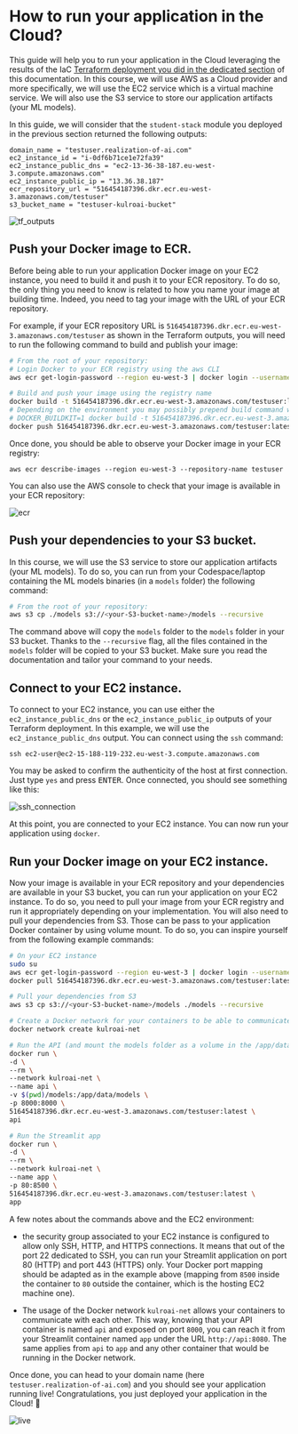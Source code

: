 # How to run your application in the Cloud?

This guide will help you to run your application in the Cloud leveraging the results of the IaC 
[Terraform deployment you did in the dedicated section](./terraform_get_started.md) of this documentation.
In this course, we will use AWS as a Cloud provider and more specifically, we will use the EC2 service
which is a virtual machine service. We will also use the S3 service to store our application artifacts 
(your ML models).

In this guide, we will consider that the `student-stack` module you deployed in the previous section
returned the following outputs:

```
domain_name = "testuser.realization-of-ai.com"
ec2_instance_id = "i-0df6b71ce1e72fa39"
ec2_instance_public_dns = "ec2-13-36-38-187.eu-west-3.compute.amazonaws.com"
ec2_instance_public_ip = "13.36.38.187"
ecr_repository_url = "516454187396.dkr.ecr.eu-west-3.amazonaws.com/testuser"
s3_bucket_name = "testuser-kulroai-bucket"
```

![tf_outputs](./img/tf_output.png)

## Push your Docker image to ECR.

Before being able to run your application Docker image on your EC2 instance, you need to build it and
push it to your ECR repository. To do so, the only thing you need to know is related to how you name
your image at building time. Indeed, you need to tag your image with the URL of your ECR repository.

For example, if your ECR repository URL is `516454187396.dkr.ecr.eu-west-3.amazonaws.com/testuser` as
shown in the Terraform outputs, you will need to run the following command to build and publish your image:

```bash
# From the root of your repository:
# Login Docker to your ECR registry using the aws CLI
aws ecr get-login-password --region eu-west-3 | docker login --username AWS --password-stdin 516454187396.dkr.ecr.eu-west-3.amazonaws.com

# Build and push your image using the registry name
docker build -t 516454187396.dkr.ecr.eu-west-3.amazonaws.com/testuser:latest .
# Depending on the environment you may possibly prepend build command with DOCKER_BUILDKIT=1 statement
# DOCKER_BUILDKIT=1 docker build -t 516454187396.dkr.ecr.eu-west-3.amazonaws.com/testuser:latest .
docker push 516454187396.dkr.ecr.eu-west-3.amazonaws.com/testuser:latest
```

Once done, you should be able to observe your Docker image in your ECR registry:
```
aws ecr describe-images --region eu-west-3 --repository-name testuser
```

You can also use the AWS console to check that your image is available in your ECR repository:

![ecr](./img/ecr.png)

## Push your dependencies to your S3 bucket.

In this course, we will use the S3 service to store our application artifacts (your ML models). To do 
so, you can run from your Codespace/laptop containing the ML models binaries (in a `models` folder) 
the following command:

```bash
# From the root of your repository:
aws s3 cp ./models s3://<your-S3-bucket-name>/models --recursive
```

The command above will copy the `models` folder to the `models` folder in your S3 bucket. Thanks to 
the `--recursive` flag, all the files contained in the `models` folder will be copied to your S3 bucket.
Make sure you read the documentation and tailor your command to your needs.

## Connect to your EC2 instance.

To connect to your EC2 instance, you can use either the `ec2_instance_public_dns` or the `ec2_instance_public_ip`
outputs of your Terraform deployment. In this example, we will use the `ec2_instance_public_dns` output.
You can connect using the `ssh` command:

```
ssh ec2-user@ec2-15-188-119-232.eu-west-3.compute.amazonaws.com
```

You may be asked to confirm the authenticity of the host at first connection. Just type `yes` and 
press <kbd>ENTER</kbd>. Once connected, you should see something like this:

![ssh_connection](./img/ssh_connection.png)

At this point, you are connected to your EC2 instance. You can now run your application using `docker`.

## Run your Docker image on your EC2 instance.

Now your image is available in your ECR repository and your dependencies are available in your S3 bucket,
you can run your application on your EC2 instance. To do so, you need to pull your image from your ECR
registry and run it appropriately depending on your implementation. You will also need to pull your 
dependencies from S3. Those can be pass to your application Docker container by using volume mount. 
To do so, you can inspire yourself from the following example commands:

```bash
# On your EC2 instance
sudo su
aws ecr get-login-password --region eu-west-3 | docker login --username AWS --password-stdin 516454187396.dkr.ecr.eu-west-3.amazonaws.com
docker pull 516454187396.dkr.ecr.eu-west-3.amazonaws.com/testuser:latest

# Pull your dependencies from S3
aws s3 cp s3://<your-S3-bucket-name>/models ./models --recursive

# Create a Docker network for your containers to be able to communicate
docker network create kulroai-net

# Run the API (and mount the models folder as a volume in the /app/data/models folder of the image)
docker run \
-d \
--rm \
--network kulroai-net \
--name api \
-v $(pwd)/models:/app/data/models \
-p 8000:8000 \
516454187396.dkr.ecr.eu-west-3.amazonaws.com/testuser:latest \
api

# Run the Streamlit app 
docker run \
-d \
--rm \
--network kulroai-net \
--name app \
-p 80:8500 \
516454187396.dkr.ecr.eu-west-3.amazonaws.com/testuser:latest \
app
```

A few notes about the commands above and the EC2 environment:

* the security group associated to your EC2 instance is configured to allow only SSH, HTTP, 
  and HTTPS connections. It means that out of the port 22 dedicated to SSH, you can run your Streamlit 
  application on port 80 (HTTP) and port 443 (HTTPS) only. Your Docker port mapping should be adapted
  as in the example above (mapping from `8500` inside the container to `80` outside the container, which 
  is the hosting EC2 machine one).

* The usage of the Docker network `kulroai-net` allows your containers to communicate with each other. This way,
  knowing that your API container is named `api` and exposed on port `8000`, you can reach it from your Streamlit
  container named `app` under the URL `http://api:8080`. The same applies from `api` to `app` and any other container
  that would be running in the Docker network.

Once done, you can head to your domain name (here `testuser.realization-of-ai.com`) and you should see
your application running live! Congratulations, you just deployed your application in the Cloud! 🎉

![live](./img/live.png)
